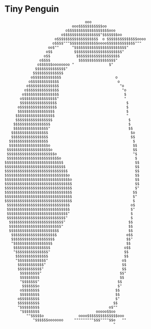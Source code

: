 Tiny Penguin
============


	                                     ooo
	                               ooo$$$$$$$$$$$oo
	                            o$$$$$$$$$$$$$$$$$$$ooo
	                          o$$$$$$$$$$$$$$$$$"$$$$$$$oo
	                       o$$$$$$$$$$$$$$$$$$$  o $$$$$$$$$$$$$$oooo
	                      o$$$$"""$$$$$$$$$$$$$oooo$$$$$$$$$$$$$"""
	                    oo$""      "$$$$$$$$$$$$$$$$$$$$$$$$"
	                   o$$          $$$$$$$$$$$$$$$$$$$$$$"
	                  o$$            $$$$$$$$$$$$$$$$$$$$
	                o$$$$             $$$$$$$$$$$$$$$$$"
	               o$$$$$$oooooooo "                $"
	              $$$$$$$$$$$$$$"
	             $$$$$$$$$$$$$$
	            o$$$$$$$$$$$$$                         o
	           o$$$$$$$$$$$$$                           o
	          o$$$$$$$$$$$$$$                            "o
	         o$$$$$$$$$$$$$$$                             "o
	        o$$$$$$$$$$$$$$$$                              $
	       o$$$$$$$$$$$$$$$$"                              "
	       $$$$$$$$$$$$$$$$$                                $
	      o$$$$$$$$$$$$$$$$$                                $
	      $$$$$$$$$$$$$$$$$                                 $
	     $$$$$$$$$$$$$$$$$$                                 "
	     $$$$$$$$$$$$$$$$$                                   $
	    $$$$$$$$$$$$$$$$$                                    $
	    $$$$$$$$$$$$$$$$"                                    $$
	   $$$$$$$$$$$$$$$$$                                      $o
	   $$$$$$$$$$$$$$$$$                                      $$
	  $$$$$$$$$$$$$$$$$$                                       $
	  $$$$$$$$$$$$$$$$$$o                                      $$
	 $$$$$$$$$$$$$$$$$$$$o                                     $$
	 $$$$$$$$$$$$$$$$$$$$$$o                                   "$
	 $$$$$$$$$$$$$$$$$$$$$$$$o                                  $
	$$$$$$$$$$$$$$$$$$$$$$$$$$$                                 $$
	$$$$$$$$$$$$$$$$$$$$$$$$$$$$                                $$
	$$$$$$$$$$$$$$$$$$$$$$$$$$$$$                               $$
	$$$$$$$$$$$$$$$$$$$$$$$$$$$$$o                              $$
	$$$$$$$$$$$$$$$$$$$$$$$$$$$$$$o                             $$
	$$$$$$$$$$$$$$$$$$$$$$$$$$$$$$$                             $$
	$$$$$$$$$$$$$$$$$$$$$$$$$$$$$$$                             $"
	$$$$$$$$$$$$$$$$$$$$$$$$$$$$$$$                            $$
	$$$$$$$$$$$$$$$$$$$$$$$$$$$$$$$                            $"
	$$$$$$$$$$$$$$$$$$$$$$$$$$$$$$$                            $
	 $$$$$$$$$$$$$$$$$$$$$$$$$$$$$                            o$
	 $$$$$$$$$$$$$$$$$$$$$$$$$$$$$                            $"
	 $$$$$$$$$$$$$$$$$$$$$$$$$$$$"                            $
	 $$$$$$$$$$$$$$$$$$$$$$$$$$$"                             $
	  $$$$$$$$$$$$$$$$$$$$$$$$$"                             $$
	  $$$$$$$$$$$$$$$$$$$$$$$$"                              $$
	  $$$$$$$$$$$$$$$$$$$$$$$                                $$
	   $$$$$$$$$$$$$$$$$$$$$                                o$$
	   $$$$$$$$$$$$$$$$$$$$                                 $$"
	   "$$$$$$$$$$$$$$$$$$                                  $$
	    $$$$$$$$$$$$$$$$$                                  o$$
	    "$$$$$$$$$$$$$$$"                                  $$
	     $$$$$$$$$$$$$$$                                   $$
	     "$$$$$$$$$$$$$"                                  o$
	      $$$$$$$$$$$$"                                   $$
	      $$$$$$$$$$$"                                    $$
	       $$$$$$$$$"                                    $$"
	       $$$$$$$$$                                     $$
	       "$$$$$$$"                                    $$
	        $$$$$$$o                                    $"
	       o$$$$$$$$                                   $$
	       $$$$$$$$$                                   $$
	      o$$$$$$$$$                                   $"
	      $$$$$$$$$$                                  $$
	      "$$$$$$$$$                                o$""
	       "$$$$$$$$                          ooooo$$oo
	          ""$$$$$o                oooo$$$$$$$$$$$$$$ooo
	             "$$$$$$ooooooo     """""""""$$$""""$$o   ""
	                                                  "

